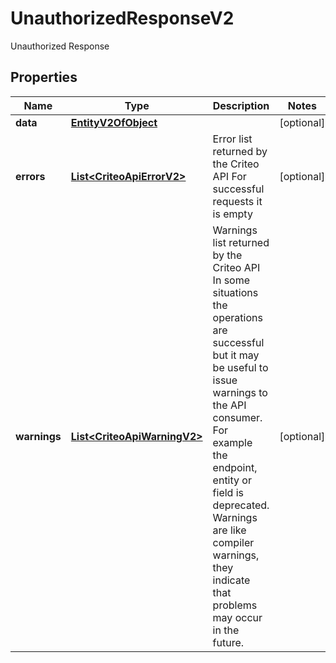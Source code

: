 

# UnauthorizedResponseV2

Unauthorized Response

## Properties

| Name | Type | Description | Notes |
|------------ | ------------- | ------------- | -------------|
|**data** | [**EntityV2OfObject**](EntityV2OfObject.md) |  |  [optional] |
|**errors** | [**List&lt;CriteoApiErrorV2&gt;**](CriteoApiErrorV2.md) | Error list returned by the Criteo API  For successful requests it is empty |  [optional] |
|**warnings** | [**List&lt;CriteoApiWarningV2&gt;**](CriteoApiWarningV2.md) | Warnings list returned by the Criteo API  In some situations the operations are successful but it may be useful to issue warnings to the API consumer.  For example the endpoint, entity or field is deprecated. Warnings are like compiler warnings, they indicate that problems may occur in the future. |  [optional] |



